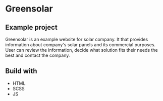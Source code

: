 # Greensolar

## Example project

Greensolar is an example website for solar company. It that provides information about company's solar panels and its commercial purposes. User can review the information, decide what solution fits their needs the best and contact the company.

## Build with

* HTML
* SCSS
* JS
